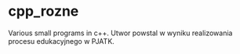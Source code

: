 # cpp_rozne
Various small programs in c++. 
Utwor powstal w wyniku realizowania procesu edukacyjnego w PJATK.
